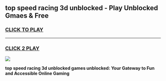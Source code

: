 
## top speed racing 3d unblocked - Play Unblocked Gmaes & Free
<h3>
<a href="https://news.freeplayer.one?title=top_speed_racing_3d_unblocked&ref=23F">CLICK TO PLAY</a></h3>
<hr>

<h3>
<a href="https://news.freeplayer.one?title=top_speed_racing_3d_unblocked&ref=23F">CLICK 2 PLAY</a>
  
</h3>

<a href="https://news.freeplayer.one?title=top_speed_racing_3d_unblocked&ref=23F/"><img src="https://clearcache.store/games.png"></a>


**top speed racing 3d unblocked games unblocked: Your Gateway to Fun and Accessible Online Gaming**
